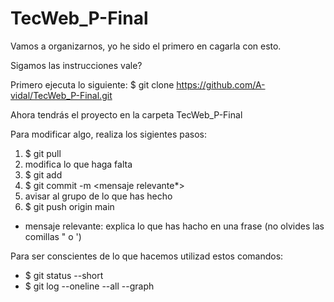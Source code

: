 # TecWeb_P-Final
Vamos a organizarnos, yo he sido el primero en cagarla con esto.

Sigamos las instrucciones vale?

Primero ejecuta lo siguiente:
$ git clone https://github.com/A-vidal/TecWeb_P-Final.git

Ahora tendrás el proyecto en la carpeta TecWeb_P-Final

Para modificar algo, realiza los sigientes pasos:
1. $ git pull
2. modifica lo que haga falta
3. $ git add <archivo>
4. $ git commit -m <mensaje relevante*>
5. avisar al grupo de lo que has hecho
6. $ git push origin main

* mensaje relevante: explica lo que has hacho en una frase (no olvides las comillas " o ')

Para ser conscientes de lo que hacemos utilizad estos comandos:
- $ git status --short
- $ git log --oneline --all --graph
